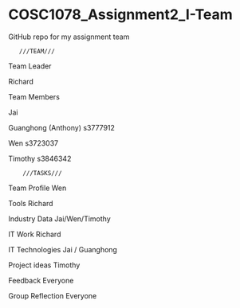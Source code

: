# COSC1078_Assignment2_I-Team
GitHub repo for my assignment team


       ///TEAM///
Team Leader

Richard

Team Members

Jai

Guanghong (Anthony)  s3777912

Wen                  s3723037

Timothy              s3846342



        ///TASKS///
Team Profile
Wen

Tools
Richard

Industry Data
Jai/Wen/Timothy

IT Work
Richard

IT Technologies
Jai / Guanghong

Project ideas
Timothy

Feedback
Everyone

Group Reflection Everyone

